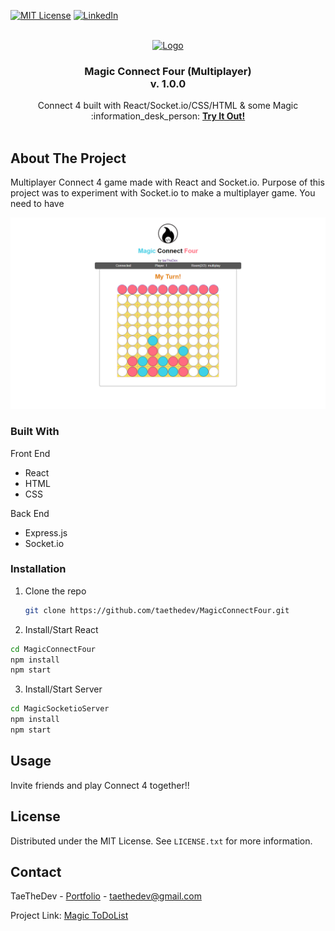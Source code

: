   <div id="top"></div>

[![MIT License][license-shield]][license-url]
[![LinkedIn][linkedin-shield]][linkedin-url]

<!-- PROJECT LOGO -->
<br />
<div align="center">
  <a href="https://github.com/othneildrew/Best-README-Template" target="_blank">
    <img src="https://github.com/taethedev/taethedev/blob/main/logo_white.png" alt="Logo" width="80" height="80">
  </a>

  <h3 align="center">Magic Connect Four (Multiplayer) </br>v. 1.0.0</h3>

  <p align="center">
    Connect 4 built with React/Socket.io/CSS/HTML & some Magic
    <br />
    :information_desk_person: <a href= "https://magic-connect-four.vercel.app/"><Strong>Try It Out!</Strong><a> 
    <br />
    <br />
  </p>
</div>

<!-- ABOUT THE PROJECT -->
## About The Project

Multiplayer Connect 4 game made with React and Socket.io. Purpose of this project was to experiment with Socket.io to make a multiplayer game.
  You need to have 

<img src="https://github.com/taethedev/MagicConnectFour/blob/master/connect-four.png" alt="Sample">

### Built With

Front End
* React
* HTML
* CSS
  
Back End
* Express.js
* Socket.io

### Installation

1. Clone the repo
   ```sh
   git clone https://github.com/taethedev/MagicConnectFour.git
   
   ```
2. Install/Start React
  ```sh
  cd MagicConnectFour
  npm install
  npm start
  ```

3. Install/Start Server
  ```sh
  cd MagicSocketioServer
  npm install
  npm start
  ```


<!-- USAGE EXAMPLES -->
## Usage

Invite friends and play Connect 4 together!!


<!-- LICENSE -->
## License

Distributed under the MIT License. See `LICENSE.txt` for more information.



<!-- CONTACT -->
## Contact

TaeTheDev - [Portfolio](https://taekjung.com) - taethedev@gmail.com

Project Link: [Magic ToDoList](https://github.com/taethedev/MagicConnectFour)



<!-- MARKDOWN LINKS & IMAGES -->
<!-- https://www.markdownguide.org/basic-syntax/#reference-style-links -->
[license-shield]: https://img.shields.io/github/license/othneildrew/Best-README-Template.svg?style=for-the-badge
[license-url]: https://github.com/taethedev/MagicConnectFour/blob/master/LICENSE.txt
[linkedin-shield]: https://img.shields.io/badge/-LinkedIn-black.svg?style=for-the-badge&logo=linkedin&colorB=555
[linkedin-url]: https://linkedin.com/in/taekjung
